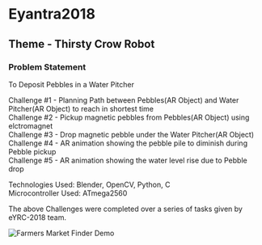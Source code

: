 # Eyantra2018

## Theme - Thirsty Crow Robot
### Problem Statement
To Deposit Pebbles in a Water Pitcher

Challenge #1 - Planning Path between Pebbles(AR Object) and Water Pitcher(AR Object) to reach in shortest time\
Challenge #2 - Pickup magnetic pebbles from Pebbles(AR Object) using elctromagnet\
Challenge #3 - Drop magnetic pebble under the Water Pitcher(AR Object)\
Challenge #4 - AR animation showing the pebble pile to diminish during Pebble pickup\
Challenge #5 - AR animation showing the water level rise due to Pebble drop

Technologies Used: Blender, OpenCV, Python, C\
Microcontroller Used: ATmega2560

The above Challenges were completed over a series of tasks given by eYRC-2018 team.

![Farmers Market Finder Demo](/ezgif.com-video-to-gif.gif)
